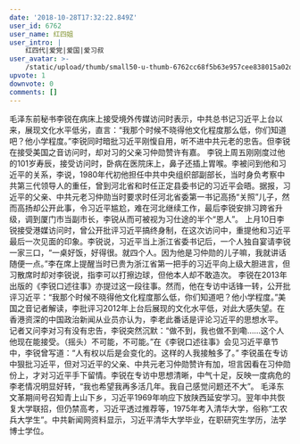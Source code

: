 ```yaml
---
date: '2018-10-28T17:32:22.849Z'
user_id: 6762
user_name: 红四姐
user_intro: |
    红四代|爱党|爱国|爱习叔
user_avatar: >-
    /static/upload/thumb/small50-u-thumb-6762cc68f5b63e957cee838015a02d58eec15f1056af.png
upvote: 1
downvote: 0
comments: []
---
```


毛泽东前秘书李锐在病床上接受境外传媒访问时表示，中共总书记习近平上台以来，展现文化水平低劣，直言：“我那个时候不晓得他文化程度那么低，你们知道吧？他小学程度。”李锐同时暗批习近平刚愎自用，听不进中共元老的忠告。但李锐在接受美国之音访问时，却对习的父亲习仲勋赞许有嘉。 李锐上周五刚刚度过他的101岁寿辰，接受访问时，卧病在医院床上，鼻子还插上胃喉。李被问到他和习近平的关系，李说，1980年代初他担任中共中央组织部副部长，当时身负考察中共第三代领导人的重任，曾到河北省和时任正定县委书记的习近平会晤。据报，习近平的父亲、中共元老习仲勋当时要求时任河北省委第一书记高扬“关照”儿子，然而高扬却公开此事，令习近平尴尬，难在河北继续工作，最后李锐安排习跨省升级，调到厦门市当副市长，李锐从而可被视为习仕途的半个“恩人”。 上月10日李锐接受港媒访问时，曾公开批评习近平搞终身制，在这次访问中，重提他和习近平最后一次见面的印象。李锐说，习近平当上浙江省委书记后，一个人独自宴请李锐一家三口，“一桌好饭，好得很。就四个人。因为他是习仲勋的儿子嘛，我就讲话随便一点。”李在席上提醒当时已贵为浙江省第一把手的习近平向上级大胆进言，但习散席时却对李锐说，指李可以打擦边球，但他本人却不敢造次。 李锐在2013年出版的《李锐口述往事》亦提过这一段往事。然而，他在专访中话锋一转，公开批评习近平：“我那个时候不晓得他文化程度那么低，你们知道吧？他小学程度。”美国之音记者解读，李批评习2012年上台后展现的文化水平低，对此大感失望。在香港资深的中国政治新闻从业员亦认为，李老此番话是评论习近平的思想水平。 记者又问李对习有没有忠告，李锐突然沉默：“做不到，我也做不到嘞……这个人他现在能接受。（摇头）不可能，不可能。”在《李锐口述往事》会见习近平章节中，李锐曾写道：“人有权以后是会变化的。这样的人我接触多了。” 李锐虽在专访中狠批习近平，但对习近平的父亲、中共元老习仲勋赞许有加，坦言因看在习仲勋份上，才对习近平手下留情。李锐在专访中思想清晰，中气十足，反映一度病危的李老情况明显好转，“我也希望我再多活几年。我自己感觉问题还不大”。 毛泽东文革期间号召知青上山下乡，习近平1969年响应下放陕西延安学习。翌年中共恢复大学联招，但仍禁高考，习近平透过推荐等，1975年考入清华大学，俗称“工农兵大学生”。中共新闻网资料显示，习近平清华大学毕业，在职研究生学历，法学博士学位。
